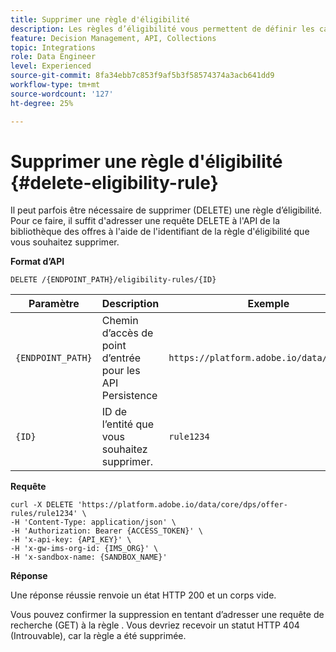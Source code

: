 ```yaml
---
title: Supprimer une règle d'éligibilité
description: Les règles d’éligibilité vous permettent de définir les candidats éligibles en fonction de ce que vous souhaitez cibler, comme les attributs de profil et les audiences.
feature: Decision Management, API, Collections
topic: Integrations
role: Data Engineer
level: Experienced
source-git-commit: 8fa34ebb7c853f9af5b3f58574374a3acb641dd9
workflow-type: tm+mt
source-wordcount: '127'
ht-degree: 25%

---
```


# Supprimer une règle d&#39;éligibilité {#delete-eligibility-rule}

Il peut parfois être nécessaire de supprimer (DELETE) une règle d’éligibilité. Pour ce faire, il suffit d&#39;adresser une requête DELETE à l&#39;API de la bibliothèque des offres à l&#39;aide de l&#39;identifiant de la règle d&#39;éligibilité que vous souhaitez supprimer.

**Format d’API**

```http
DELETE /{ENDPOINT_PATH}/eligibility-rules/{ID}
```

| Paramètre | Description | Exemple |
| --------- | ----------- | ------- |
| `{ENDPOINT_PATH}` | Chemin d’accès de point d’entrée pour les API Persistence | `https://platform.adobe.io/data/core/dps` |
| `{ID}` | ID de l’entité que vous souhaitez supprimer. | `rule1234` |

**Requête**

```shell
curl -X DELETE 'https://platform.adobe.io/data/core/dps/offer-rules/rule1234' \
-H 'Content-Type: application/json' \
-H 'Authorization: Bearer {ACCESS_TOKEN}' \
-H 'x-api-key: {API_KEY}' \
-H 'x-gw-ims-org-id: {IMS_ORG}' \
-H 'x-sandbox-name: {SANDBOX_NAME}'
```

**Réponse**

Une réponse réussie renvoie un état HTTP 200 et un corps vide.

Vous pouvez confirmer la suppression en tentant d’adresser une requête de recherche (GET) à la règle . Vous devriez recevoir un statut HTTP 404 (Introuvable), car la règle a été supprimée.
